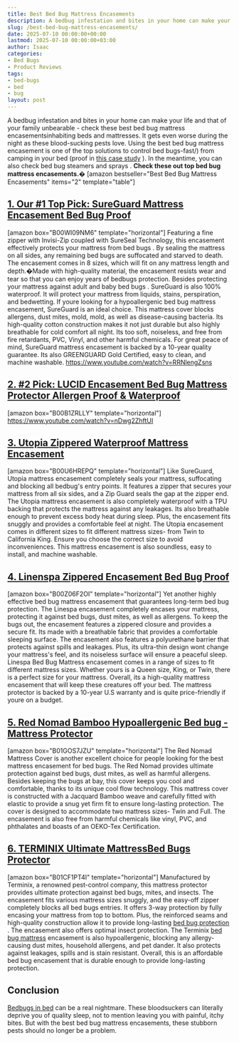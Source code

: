 ```yaml
---
title: Best Bed Bug Mattress Encasements
description: A bedbug infestation and bites in your home can make your life and that of your family unbearable - check these best bed bug mattress encasementsinhabiting...
slug: /best-bed-bug-mattress-encasements/
date: 2025-07-10 00:00:00+00:00
lastmod: 2025-07-10 00:00:00+03:00
author: Isaac
categories:
- Bed Bugs
- Product Reviews
tags:
- bed-bugs
- bed
- bug
layout: post
---
```

A bedbug infestation and
bites
in your home can make your life and that of your family unbearable - check these best bed bug mattress encasementsinhabiting beds and mattresses.
It gets even worse during the night as these blood-sucking pests love.
Using the best bed bug mattress encasement is one of the top solutions to
control bed bugs-fast/)
from camping in your bed (proof in
[this case study](https://www.ncbi.nlm.nih.gov/pmc/articles/PMC5620696/)
).
In the meantime, you can also check
bed bug steamers
and
sprays
.
**Check these out top bed bug mattress encasements.�**
[amazon bestseller="Best Bed Bug Mattress Encasements" items="2" template="table"]
## [1. Our #1 Top Pick: SureGuard Mattress Encasement Bed Bug Proof](https://www.amazon.com/dp/B00WI09NM6/?tag=p-policy-20)
[amazon box="B00WI09NM6" template="horizontal"]
Featuring a fine zipper with Invisi-Zip coupled with SureSeal Technology, this encasement effectively protects your mattress from
bed bugs
. By sealing the mattress on all sides, any remaining bed bugs are suffocated and starved to death.
The encasement comes in 8 sizes, which will fit on any mattress length and depth.�Made with high-quality material, the encasement resists wear and tear so that you can enjoy years of bedbugs protection.
Besides protecting your mattress against adult and
baby bed bugs
. SureGuard is also 100% waterproof. It will protect your mattress from liquids, stains, perspiration, and bedwetting.
If youre looking for a
hypoallergenic bed bug
mattress encasement, SureGuard is an ideal choice. This mattress cover blocks allergens, dust mites, mold, mold, as well as disease-causing bacteria.
Its high-quality cotton construction makes it not just durable but also highly breathable for cold comfort all night. Its too soft, noiseless, and free from fire retardants, PVC, Vinyl, and other harmful chemicals.
For great peace of mind, SureGuard mattress encasement is backed by a 10-year quality guarantee. Its also GREENGUARD Gold Certified, easy to clean, and machine washable.
https://www.youtube.com/watch?v=RRNlengZsns
## [**2. #2 Pick: LUCID Encasement Bed Bug Mattress Protector Allergen Proof & Waterproof**](https://www.amazon.com/dp/B00B1ZRLLY/?tag=p-policy-20)
[amazon box="B00B1ZRLLY" template="horizontal"]
https://www.youtube.com/watch?v=nDwg2ZhftUI
## [3. Utopia Zippered Waterproof Mattress Encasement](https://www.amazon.com/dp/B00U6HREPQ/?tag=p-policy-20)
[amazon box="B00U6HREPQ" template="horizontal"]
Like SureGuard, Utopia mattress encasement completely seals your mattress, suffocating and blocking all bedbug's entry points.
It features a zipper that secures your mattress from all six sides, and a Zip Guard seals the gap at the zipper end.
The Utopia mattress encasement is also completely waterproof with a TPU backing that protects the mattress against any leakages. Its also breathable enough to prevent excess body heat during sleep. Plus, the encasement fits snuggly and provides a comfortable feel at night.
The Utopia encasement comes in different sizes to fit different mattress sizes- from Twin to California King. Ensure you choose the correct size to avoid inconveniences. This mattress encasement is also soundless, easy to install, and machine washable.
## [4. Linenspa Zippered Encasement Bed Bug Proof](https://www.amazon.com/dp/B00Z06F2OI/?tag=p-policy-20)
[amazon box="B00Z06F2OI" template="horizontal"]
Yet another highly effective bed bug mattress encasement that guarantees long-term bed bug protection.
The Linespa encasement completely encases your mattress, protecting it against bed bugs, dust mites, as well as allergens. To keep the bugs out, the encasement features a zippered closure and provides a secure fit.
Its made with a breathable fabric that provides a comfortable sleeping surface. The encasement also features a polyurethane barrier that protects against spills and leakages. Plus, its ultra-thin design wont change your mattress's feel, and its noiseless surface will ensure a peaceful sleep.
Linespa
Bed Bug
Mattress encasement comes in a range of sizes to fit different mattress sizes. Whether yours is a Queen size, King, or Twin, there is a perfect size for your mattress.
Overall, its a high-quality mattress encasement that will keep these creatures off your bed. The mattress protector is backed by a 10-year U.S warranty and is quite price-friendly if youre on a budget.
## [5. Red Nomad Bamboo Hypoallergenic Bed bug - Mattress Protector](https://www.amazon.com/dp/B01GOS7JZU/?tag=p-policy-20)
[amazon box="B01GOS7JZU" template="horizontal"]
The Red Nomad Mattress Cover is another excellent choice for people looking for the best mattress encasement for bed bugs.
The Red Nomad provides ultimate protection against bed bugs, dust mites, as well as harmful allergens. Besides keeping the bugs at bay, this cover keeps you cool and comfortable, thanks to its unique cool flow technology.
This mattress cover is constructed with a Jacquard Bamboo weave and carefully fitted with elastic to provide a snug yet firm fit to ensure long-lasting protection. The cover is designed to accommodate two mattress sizes- Twin and Full.
The encasement is also free from harmful chemicals like vinyl, PVC, and phthalates and boasts of an OEKO-Tex Certification.
## [6. TERMINIX Ultimate MattressBed Bugs Protector](https://www.amazon.com/dp/B01CF1PT4I/?tag=p-policy-20)
[amazon box="B01CF1PT4I" template="horizontal"]
Manufactured by Terminix, a renowned pest-control company, this mattress protector provides ultimate protection against bed bugs, mites, and insects.
The encasement fits various mattress sizes snuggly, and the easy-off zipper completely blocks all bed bugs entries. It offers 3-way protection by fully encasing your mattress from top to bottom.
Plus, the reinforced seams and high-quality construction allow it to provide long-lasting
[bed bug protection](https://pestpolicy.com/bed-bugs-vs-mites/)
. The encasement also offers optimal insect protection.
The Terminix
[bed bug mattress](https://pestpolicy.com/what-causes-bed-bugs/)
encasement is also hypoallergenic, blocking any allergy-causing dust mites, household allergens, and pet dander. It also protects against leakages, spills and is stain resistant.
Overall, this is an
affordable bed bug encasement
that is durable enough to provide long-lasting protection.
## Conclusion
[Bedbugs in bed](https://pestpolicy.com/do-bed-bugs-fly/)
can be a real nightmare. These bloodsuckers can literally deprive you of quality sleep, not to mention leaving you with painful, itchy bites.
But
with the best bed bug
mattress encasements, these stubborn pests should no longer be a problem.